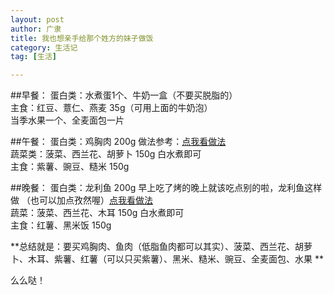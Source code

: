 ```yaml
---
layout: post
author: 广隶
title: 我也想亲手给那个姓方的妹子做饭
category: 生活记
tag: [生活]

---
```


##早餐： 
蛋白类：水煮蛋1个、牛奶一盒（不要买脱脂的）   
主食：红豆、薏仁、燕麦 35g（可用上面的牛奶泡）   
当季水果一个、全麦面包一片   

##午餐： 
蛋白类：鸡胸肉 200g 做法参考：[点我看做法](http://www.xiachufang.com/recipe/1090502/)  
蔬菜类：菠菜、西兰花、胡萝卜 150g 白水煮即可   
主食：紫薯、豌豆、糙米 150g   

##晚餐： 
蛋白类：龙利鱼 200g 早上吃了烤的晚上就该吃点别的啦，龙利鱼这样做 （也可以加点孜然喔）[点我看做法](http://www.xiachufang.com/recipe/100457844/)   
蔬菜：菠菜、西兰花、木耳 150g 白水煮即可   
主食：红薯、黑米饭 150g  

**总结就是：要买鸡胸肉、鱼肉（低脂鱼肉都可以其实）、菠菜、西兰花、胡萝卜、木耳、紫薯、红薯（可以只买紫薯）、黑米、糙米、豌豆、全麦面包、水果 **  

么么哒！